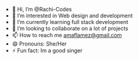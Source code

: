 - 👋 Hi, I’m @Rachi-Codes
- 👀 I’m interested in Web design and development
- 🌱 I’m currently learning full stack development
- 💞️ I’m looking to collaborate on a lot of projects
- 📫 How to reach me amaflamez@gmail.com
- 😄 Pronouns: She/Her
- ⚡ Fun fact: Im a good singer

<!---
Rachi-Codes/Rachi-Codes is a ✨ special ✨ repository because its `README.md` (this file) appears on your GitHub profile.
You can click the Preview link to take a look at your changes.
--->
